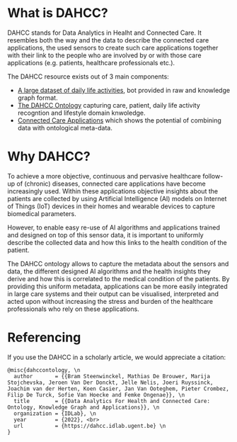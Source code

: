 

# What is DAHCC?
DAHCC stands for Data Analytics in Healht and Connected Care. It resembles both the way and the data to describe the connected care applications, the used sensors to create such care applications together with their link to the people who are involved by or with those care applications (e.g. patients, healthcare professionals etc.).

The DAHCC resource exists out of 3 main components:
* [A large dataset of daily life activities](https://dahcc.idlab.ugent.be/dataset.html), bot provided in raw and knowledge graph format.
* [The DAHCC Ontology](https://dahcc.idlab.ugent.be/Ontology/ActivityRecognition/) capturing care, patient, daily life activity recogntion and lifestyle domain knwoledge.
* [Connected Care Applications](https://dahcc.idlab.ugent.be/Applications.html) which shows the potential of combining data with ontological meta-data.

# Why DAHCC?

To achieve a more objective, continuous and pervasive healthcare follow-up of (chronic) diseases, connected care applications have become increasingly used. Within these applications objective insights about the patients are collected by using Artificial Intelligence (AI) models on Internet of Things (IoT) devices in their homes and wearable devices to capture biomedical parameters. 

However, to enable easy re-use of AI algorithms and applications trained and designed on top of this sensor data, it is important to uniformly describe the collected data and how this links to the health condition of the patient. 

The DAHCC ontology allows to capture the metadata about the sensors and data, the different designed AI algorithms and the health insights they derive and how this is correlated to the medical condition of the patients. By providing this uniform metadata, applications can be more easily integrated in large care systems and their output can be visualised, interpreted and acted upon without increasing the stress and burden of the healthcare professionals who rely on these applications.


# Referencing
If you use the DAHCC in a scholarly article, we would appreciate a citation:

```
@misc{dahccontology, \n
  author       = {{Bram Steenwinckel, Mathias De Brouwer, Marija Stojchevska, Jeroen Van Der Donckt, Jelle Nelis, Joeri Ruyssinck, Joachim van der Herten, Koen Casier, Jan Van Ooteghem, Pieter Crombez, Filip De Turck, Sofie Van Hoecke and Femke Ongenae}}, \n
  title        = {{Data Analytics For Health and Connected Care: Ontology, Knowledge Graph and Applications}}, \n
  organization = {IDLab}, \n
  year         = {2022}, <br>
  url          = {https://dahcc.idlab.ugent.be} \n
}
```

